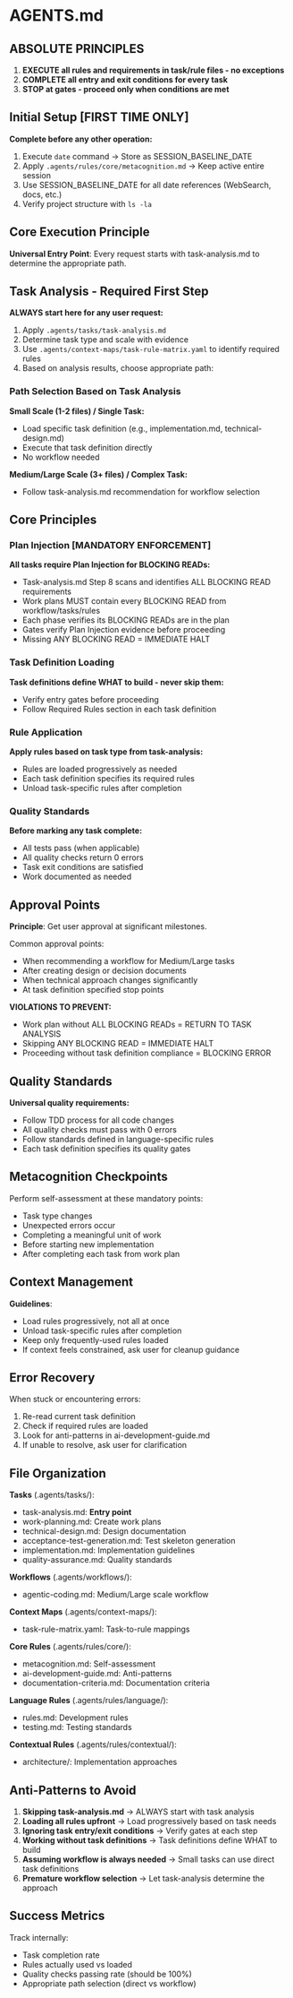 # AGENTS.md

## ABSOLUTE PRINCIPLES

1. **EXECUTE all rules and requirements in task/rule files - no exceptions**
2. **COMPLETE all entry and exit conditions for every task**
3. **STOP at gates - proceed only when conditions are met**

## Initial Setup [FIRST TIME ONLY]

**Complete before any other operation:**
1. Execute `date` command → Store as SESSION_BASELINE_DATE
2. Apply `.agents/rules/core/metacognition.md` → Keep active entire session
3. Use SESSION_BASELINE_DATE for all date references (WebSearch, docs, etc.)
4. Verify project structure with `ls -la`

## Core Execution Principle

**Universal Entry Point**: Every request starts with task-analysis.md to determine the appropriate path.

## Task Analysis - Required First Step

**ALWAYS start here for any user request:**
1. Apply `.agents/tasks/task-analysis.md`
2. Determine task type and scale with evidence
3. Use `.agents/context-maps/task-rule-matrix.yaml` to identify required rules
4. Based on analysis results, choose appropriate path:

### Path Selection Based on Task Analysis

**Small Scale (1-2 files) / Single Task:**
- Load specific task definition (e.g., implementation.md, technical-design.md)
- Execute that task definition directly
- No workflow needed

**Medium/Large Scale (3+ files) / Complex Task:**
- Follow task-analysis.md recommendation for workflow selection

## Core Principles

### Plan Injection [MANDATORY ENFORCEMENT]
**All tasks require Plan Injection for BLOCKING READs:**
- Task-analysis.md Step 8 scans and identifies ALL BLOCKING READ requirements
- Work plans MUST contain every BLOCKING READ from workflow/tasks/rules
- Each phase verifies its BLOCKING READs are in the plan
- Gates verify Plan Injection evidence before proceeding
- Missing ANY BLOCKING READ = IMMEDIATE HALT

### Task Definition Loading
**Task definitions define WHAT to build - never skip them:**
- Verify entry gates before proceeding
- Follow Required Rules section in each task definition

### Rule Application
**Apply rules based on task type from task-analysis:**
- Rules are loaded progressively as needed
- Each task definition specifies its required rules
- Unload task-specific rules after completion

### Quality Standards
**Before marking any task complete:**
- All tests pass (when applicable)
- All quality checks return 0 errors
- Task exit conditions are satisfied
- Work documented as needed

## Approval Points

**Principle**: Get user approval at significant milestones.

Common approval points:
- When recommending a workflow for Medium/Large tasks
- After creating design or decision documents
- When technical approach changes significantly
- At task definition specified stop points

**VIOLATIONS TO PREVENT:**
- Work plan without ALL BLOCKING READs = RETURN TO TASK ANALYSIS
- Skipping ANY BLOCKING READ = IMMEDIATE HALT
- Proceeding without task definition compliance = BLOCKING ERROR

## Quality Standards

**Universal quality requirements:**
- Follow TDD process for all code changes
- All quality checks must pass with 0 errors
- Follow standards defined in language-specific rules
- Each task definition specifies its quality gates


## Metacognition Checkpoints

Perform self-assessment at these mandatory points:
- Task type changes
- Unexpected errors occur
- Completing a meaningful unit of work
- Before starting new implementation
- After completing each task from work plan

## Context Management

**Guidelines**:
- Load rules progressively, not all at once
- Unload task-specific rules after completion
- Keep only frequently-used rules loaded
- If context feels constrained, ask user for cleanup guidance

## Error Recovery

When stuck or encountering errors:
1. Re-read current task definition
2. Check if required rules are loaded
3. Look for anti-patterns in ai-development-guide.md
4. If unable to resolve, ask user for clarification

## File Organization

**Tasks** (.agents/tasks/):
- task-analysis.md: **Entry point**
- work-planning.md: Create work plans
- technical-design.md: Design documentation
- acceptance-test-generation.md: Test skeleton generation
- implementation.md: Implementation guidelines
- quality-assurance.md: Quality standards

**Workflows** (.agents/workflows/):
- agentic-coding.md: Medium/Large scale workflow

**Context Maps** (.agents/context-maps/):
- task-rule-matrix.yaml: Task-to-rule mappings

**Core Rules** (.agents/rules/core/):
- metacognition.md: Self-assessment
- ai-development-guide.md: Anti-patterns
- documentation-criteria.md: Documentation criteria

**Language Rules** (.agents/rules/language/):
- rules.md: Development rules
- testing.md: Testing standards

**Contextual Rules** (.agents/rules/contextual/):
- architecture/: Implementation approaches

## Anti-Patterns to Avoid

1. **Skipping task-analysis.md** → ALWAYS start with task analysis
2. **Loading all rules upfront** → Load progressively based on task needs
3. **Ignoring task entry/exit conditions** → Verify gates at each step
4. **Working without task definitions** → Task definitions define WHAT to build
6. **Assuming workflow is always needed** → Small tasks can use direct task definitions
7. **Premature workflow selection** → Let task-analysis determine the approach

## Success Metrics

Track internally:
- Task completion rate
- Rules actually used vs loaded
- Quality checks passing rate (should be 100%)
- Appropriate path selection (direct vs workflow)